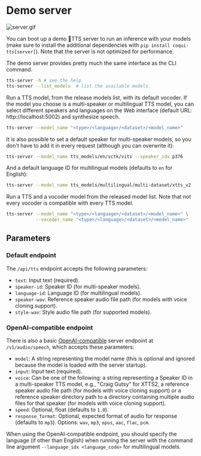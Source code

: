 # Demo server

![server.gif](https://github.com/idiap/coqui-ai-TTS/raw/main/images/demo_server.gif)

You can boot up a demo 🐸TTS server to run an inference with your models (make
sure to install the additional dependencies with `pip install coqui-tts[server]`).
Note that the server is not optimized for performance.

The demo server provides pretty much the same interface as the CLI command.

```bash
tts-server -h # see the help
tts-server --list_models  # list the available models.
```

Run a TTS model, from the release models list, with its default vocoder.
If the model you choose is a multi-speaker or multilingual TTS model, you can
select different speakers and languages on the Web interface (default URL:
http://localhost:5002) and synthesize speech.

```bash
tts-server --model_name "<type>/<language>/<dataset>/<model_name>"
```

It is also possible to set a default speaker for multi-speaker models, so you
don't have to add it in every request (although you can overwrite it):
```bash
tts-server --model_name tts_models/en/vctk/vits --speaker_idx p376
```

And a default language ID for multilingual models (defaults to `en` for English):
```bash
tts-server --model_name tts_models/multilingual/multi-dataset/xtts_v2 --language_idx es
```

Run a TTS and a vocoder model from the released model list. Note that not every vocoder is compatible with every TTS model.

```bash
tts-server --model_name "<type>/<language>/<dataset>/<model_name>" \
           --vocoder_name "<type>/<language>/<dataset>/<model_name>"
```

## Parameters

### Default endpoint

The `/api/tts` endpoint accepts the following parameters:

- `text`: Input text (required).
- `speaker-id`: Speaker ID (for multi-speaker models).
- `language-id`: Language ID (for multilingual models).
- `speaker-wav`: Reference speaker audio file path (for models with voice cloning support).
- `style-wav`: Style audio file path (for supported models).

### OpenAI-compatible endpoint

There is also a basic
[OpenAI-compatible](https://platform.openai.com/docs/api-reference/audio) server
endpoint at `/v1/audio/speech`, which accepts these parameters:

- `model`: A string representing the model name (this is optional and ignored
  because the model is loaded with the server startup).
- `input`: Input text (required).
- `voice`: Can be one of the following: a string representing a Speaker ID in a
  multi-speaker TTS model, e.g., "Craig Gutsy" for XTTS2, a reference speaker
  audio file path (for models with voice cloning support) or a reference
  speaker directory path to a directory containing multiple audio files for
  that speaker (for models with voice cloning support).
- `speed`: Optional, float (defaults to `1.0`).
- `response_format`: Optional, expected format of audio for response (defaults
  to `mp3`). Options: `wav`, `mp3`, `opus`, `aac`, `flac`, `pcm`.

When using the OpenAI-compatible endpoint, you should specify the language (if
other than English) when running the server with the command line argument
`--language_idx <language_code>` for multilingual models.
